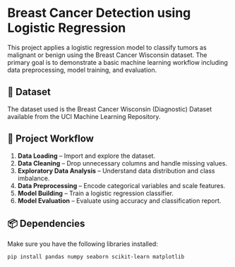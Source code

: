 # Breast Cancer Detection using Logistic Regression

This project applies a logistic regression model to classify tumors as malignant or benign using the Breast Cancer Wisconsin dataset. The primary goal is to demonstrate a basic machine learning workflow including data preprocessing, model training, and evaluation.

## 📂 Dataset

The dataset used is the Breast Cancer Wisconsin (Diagnostic) Dataset available from the UCI Machine Learning Repository.

## 🚀 Project Workflow

1. **Data Loading** – Import and explore the dataset.
2. **Data Cleaning** – Drop unnecessary columns and handle missing values.
3. **Exploratory Data Analysis** – Understand data distribution and class imbalance.
4. **Data Preprocessing** – Encode categorical variables and scale features.
5. **Model Building** – Train a logistic regression classifier.
6. **Model Evaluation** – Evaluate using accuracy and classification report.

## 📦 Dependencies

Make sure you have the following libraries installed:

```bash
pip install pandas numpy seaborn scikit-learn matplotlib
